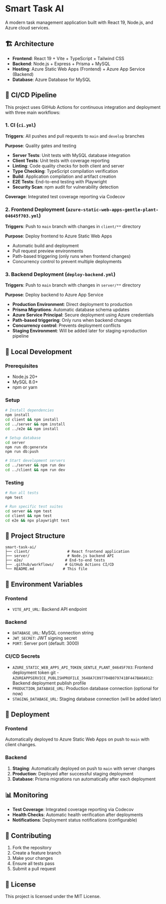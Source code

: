 # Smart Task AI

A modern task management application built with React 19, Node.js, and Azure cloud services.

## 🏗️ Architecture

- **Frontend**: React 19 + Vite + TypeScript + Tailwind CSS
- **Backend**: Node.js + Express + Prisma + MySQL
- **Hosting**: Azure Static Web Apps (Frontend) + Azure App Service (Backend)
- **Database**: Azure Database for MySQL

## 🚀 CI/CD Pipeline

This project uses GitHub Actions for continuous integration and deployment with three main workflows:

### 1. CI (`ci.yml`)
**Triggers**: All pushes and pull requests to `main` and `develop` branches

**Purpose**: Quality gates and testing
- **Server Tests**: Unit tests with MySQL database integration
- **Client Tests**: Unit tests with coverage reporting
- **Linting**: Code quality checks for both client and server
- **Type Checking**: TypeScript compilation verification
- **Build**: Application compilation and artifact creation
- **E2E Tests**: End-to-end testing with Playwright
- **Security Scan**: npm audit for vulnerability detection

**Coverage**: Integrated test coverage reporting via Codecov

### 2. Frontend Deployment (`azure-static-web-apps-gentle-plant-04645f703.yml`)
**Triggers**: Push to `main` branch with changes in `client/**` directory

**Purpose**: Deploy frontend to Azure Static Web Apps
- Automatic build and deployment
- Pull request preview environments
- Path-based triggering (only runs when frontend changes)
- Concurrency control to prevent multiple deployments

### 3. Backend Deployment (`deploy-backend.yml`)
**Triggers**: Push to `main` branch with changes in `server/**` directory

**Purpose**: Deploy backend to Azure App Service
- **Production Environment**: Direct deployment to production
- **Prisma Migrations**: Automatic database schema updates
- **Azure Service Principal**: Secure deployment using Azure credentials
- **Path-based triggering**: Only runs when backend changes
- **Concurrency control**: Prevents deployment conflicts
- **Staging Environment**: Will be added later for staging→production pipeline

## 🔧 Local Development

### Prerequisites
- Node.js 20+
- MySQL 8.0+
- npm or yarn

### Setup
```bash
# Install dependencies
npm install
cd client && npm install
cd ../server && npm install
cd ../e2e && npm install

# Setup database
cd server
npm run db:generate
npm run db:push

# Start development servers
cd ../server && npm run dev
cd ../client && npm run dev
```

### Testing
```bash
# Run all tests
npm test

# Run specific test suites
cd server && npm test
cd client && npm test
cd e2e && npx playwright test
```

## 📁 Project Structure

```
smart-task-ai/
├── client/                 # React frontend application
├── server/                 # Node.js backend API
├── e2e/                   # End-to-end tests
├── .github/workflows/     # GitHub Actions CI/CD
└── README.md             # This file
```

## 🔐 Environment Variables

### Frontend
- `VITE_API_URL`: Backend API endpoint

### Backend
- `DATABASE_URL`: MySQL connection string
- `JWT_SECRET`: JWT signing secret
- `PORT`: Server port (default: 3000)

### CI/CD Secrets
- `AZURE_STATIC_WEB_APPS_API_TOKEN_GENTLE_PLANT_04645F703`: Frontend deployment token
git - `AZUREAPPSERVICE_PUBLISHPROFILE_3648A7C097704B079741BF447BA6A912`: Backend deployment publish profile
- `PRODUCTION_DATABASE_URL`: Production database connection (optional for now)
- `STAGING_DATABASE_URL`: Staging database connection (will be added later)

## 🚀 Deployment

### Frontend
Automatically deployed to Azure Static Web Apps on push to `main` with client changes.

### Backend
1. **Staging**: Automatically deployed on push to `main` with server changes
2. **Production**: Deployed after successful staging deployment
3. **Database**: Prisma migrations run automatically after each deployment

## 📊 Monitoring

- **Test Coverage**: Integrated coverage reporting via Codecov
- **Health Checks**: Automatic health verification after deployments
- **Notifications**: Deployment status notifications (configurable)

## 🤝 Contributing

1. Fork the repository
2. Create a feature branch
3. Make your changes
4. Ensure all tests pass
5. Submit a pull request

## 📄 License

This project is licensed under the MIT License.

